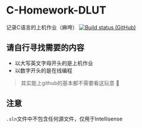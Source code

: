 # C-Homework-DLUT
记录C语言的上机作业（麻垮）
[![Build status (GitHub)](https://img.shields.io/github/workflow/status/Two-Super-Boss/C-Homework-DLUT/Compile-CI/main?label=GitHub%20Action&logo=github&cacheSeconds=600)](https://github.com/Two-Super-Boss/C-Homework-DLUT/actions)
## 请自行寻找需要的内容
- 以大写英文字母开头的是上机作业
- 以数字开头的是在线编程
> 其实能上github的基本都不需要看这玩意 :dog:
## 注意
```.sln```文件中不包含任何源文件，仅用于Intellisense